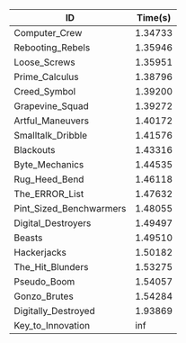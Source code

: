 |ID|Time(s)|
|-|-|
|Computer_Crew|1.34733|
|Rebooting_Rebels|1.35946|
|Loose_Screws|1.35951|
|Prime_Calculus|1.38796|
|Creed_Symbol|1.39200|
|Grapevine_Squad|1.39272|
|Artful_Maneuvers|1.40172|
|Smalltalk_Dribble|1.41576|
|Blackouts|1.43316|
|Byte_Mechanics|1.44535|
|Rug_Heed_Bend|1.46118|
|The_ERROR_List|1.47632|
|Pint_Sized_Benchwarmers|1.48055|
|Digital_Destroyers|1.49497|
|Beasts|1.49510|
|Hackerjacks|1.50182|
|The_Hit_Blunders|1.53275|
|Pseudo_Boom|1.54057|
|Gonzo_Brutes|1.54284|
|Digitally_Destroyed|1.93869|
|Key_to_Innovation|inf|
